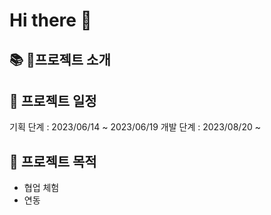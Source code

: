 # Hi there 👋

## 📚 프로젝트 소개

## 📅 프로젝트 일정
기획 단계 : 2023/06/14 ~ 2023/06/19 
개발 단계 : 2023/08/20 ~ 

## 🎁 프로젝트 목적
- 협업 체험
- 연동 
